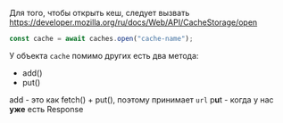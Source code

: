 Для того, чтобы открыть кеш, следует вызвать
https://developer.mozilla.org/ru/docs/Web/API/CacheStorage/open

```js
const cache = await caches.open("cache-name");
```


У объекта `cache` помимо других есть два метода:
- add()
- put()

add - это как fetch() + put(), поэтому принимает `url`
p**u**t - когда у нас **уже** есть Response